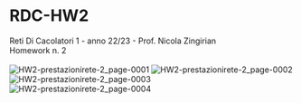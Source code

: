 # RDC-HW2
Reti Di Cacolatori 1 - anno 22/23 - Prof. Nicola Zingirian <br />
Homework n. 2 <br /><br />
![HW2-prestazionirete-2_page-0001](https://github.com/GianlucaNordio/RDC-HW2/assets/96429106/e64a7045-d0be-45c6-a21b-f7669782fbcb)
![HW2-prestazionirete-2_page-0002](https://github.com/GianlucaNordio/RDC-HW2/assets/96429106/b15f7f44-49cb-4013-811f-df061c93f5b3)
![HW2-prestazionirete-2_page-0003](https://github.com/GianlucaNordio/RDC-HW2/assets/96429106/3775edf7-826c-4239-8f7a-e0377ed48bce)
![HW2-prestazionirete-2_page-0004](https://github.com/GianlucaNordio/RDC-HW2/assets/96429106/bee466fe-8a6a-4d4a-be8d-714d1b5f2dc0)
